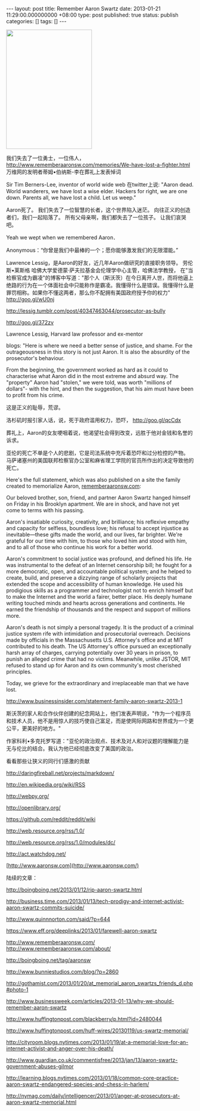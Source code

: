 --- layout: post title: Remember Aaron Swartz date: 2013-01-21 11:29:00.000000000 +08:00 type: post published: true status: publish categories: \[\] tags: \[\] ---

[<img src="%7B%7B%20site.baseurl%20%7D%7D/assets/f44d8-aaron_swartz_profile.jpg" width="230" height="320" />](http://aaronshang.files.wordpress.com/2013/01/aaron_swartz_profile.jpg)

我们失去了一位勇士，一位伟人，
<http://www.rememberaaronsw.com/memories/We-have-lost-a-fighter.html>
万维网的发明者蒂姆•伯纳斯-李在葬礼上发表悼词

Sir Tim Berners-Lee, inventor of world wide web
在twitter上说:
"Aaron dead. World wanderers, we have lost a wise elder. Hackers for right, we are one down. Parents all, we have lost a child. Let us weep."

Aaron死了。
我们失去了一位智慧的长者，这个世界陷入迷茫。
向往正义的创造者们，我们一起陷落了。
所有父母亲啊，我们都失去了一位孩子。
让我们哀哭吧。

Yeah we wept when we remembered Aaron．

Anonymous：“你曾是我们中最棒的一个；愿你能够激发我们的无限潜能。”

Lawrence Lessig，是Aaron的好友，近几年Aaron做研究的直接职务领导。
劳伦斯•莱斯格
哈佛大学爱德蒙·萨夫拉基金会伦理学中心主管，哈佛法学教授，
在"当检察官成为霸凌"的博客中写道："那个人（斯沃茨）在今日离开人世，而将他逼上绝路的行为在一个体面社会中只能称作是霸凌。我懂得什么是错误。我懂得什么是罪罚相称。如果你不懂这两者，那么你不配拥有美国政府授予你的权力"
<http://goo.gl/wU0nj>

<http://lessig.tumblr.com/post/40347463044/prosecutor-as-bully>

<http://goo.gl/372zv>

Lawrence Lessig, Harvard law professor and ex-mentor

blogs: "Here is where we need a better sense of justice, and shame. For the outrageousness in this story is not just Aaron. It is also the absurdity of the prosecutor's behaviour.

From the beginning, the government worked as hard as it could to characterise what Aaron did in the most extreme and absurd way. The "property" Aaron had "stolen," we were told, was worth "millions of dollars"- with the hint, and then the suggestion, that his aim must have been to profit from his crime.

这是正义的耻辱，荒谬。

洛杉矶时报引家人话，说，死于政府滥用权力，恐吓，
<http://goo.gl/qcCdx>

葬礼上，Aaron的女友哽咽着说，他渴望社会得到改变，远胜于他对金钱和名誉的诉求。

亚伦的死亡不单是个人的悲剧，它是司法系统中充斥着恐吓和过分检控的产物。
马萨诸塞州的美国联邦检察官办公室和麻省理工学院的官员所作出的决定导致他的死亡。

Here's the full statement, which was also published on a site the family created to memorialize Aaron, [rememberaaronsw.com](http://rememberaaronsw.com/):

Our beloved brother, son, friend, and partner Aaron Swartz hanged himself on Friday in his Brooklyn apartment. We are in shock, and have not yet come to terms with his passing.

Aaron's insatiable curiosity, creativity, and brilliance; his reflexive empathy and capacity for selfless, boundless love; his refusal to accept injustice as inevitable—these gifts made the world, and our lives, far brighter. We're grateful for our time with him, to those who loved him and stood with him, and to all of those who continue his work for a better world.

Aaron's commitment to social justice was profound, and defined his life. He was instrumental to the defeat of an Internet censorship bill; he fought for a more democratic, open, and accountable political system; and he helped to create, build, and preserve a dizzying range of scholarly projects that extended the scope and accessibility of human knowledge. He used his prodigious skills as a programmer and technologist not to enrich himself but to make the Internet and the world a fairer, better place. His deeply humane writing touched minds and hearts across generations and continents. He earned the friendship of thousands and the respect and support of millions more.

Aaron's death is not simply a personal tragedy. It is the product of a criminal justice system rife with intimidation and prosecutorial overreach. Decisions made by officials in the Massachusetts U.S. Attorney's office and at MIT contributed to his death. The US Attorney's office pursued an exceptionally harsh array of charges, carrying potentially over 30 years in prison, to punish an alleged crime that had no victims. Meanwhile, unlike JSTOR, MIT refused to stand up for Aaron and its own community's most cherished principles.

Today, we grieve for the extraordinary and irreplaceable man that we have lost.

<http://www.businessinsider.com/statement-family-aaron-swartz-2013-1>

斯沃茨的家人和合作伙伴创建的纪念网站上，他们发表声明说，"作为一个程序员和技术人员，他不是用惊人的技巧使自己富足，而是使网际网路和世界成为一个更公平，更美好的地方。"

作家科利•多克托罗写道："亚伦的政治观点、技术及对人和对议题的理解能力是无与伦比的结合。我认为他已经彻底改变了美国的政治。

看看那些让狭义的同行们感激的贡献

<http://daringfireball.net/projects/markdown/>

<http://en.wikipedia.org/wiki/RSS>

<http://webpy.org/>

<http://openlibrary.org/>

<https://github.com/reddit/reddit/wiki>

<http://web.resource.org/rss/1.0/>

<http://web.resource.org/rss/1.0/modules/dc/>

<http://act.watchdog.net/>

[http://www.aaronsw.com](http://www.aaronsw.com/)

陆续的文章：

<http://boingboing.net/2013/01/12/rip-aaron-swartz.html>

<http://business.time.com/2013/01/13/tech-prodigy-and-internet-activist-aaron-swartz-commits-suicide/>

<http://www.quinnnorton.com/said/?p=644>

<https://www.eff.org/deeplinks/2013/01/farewell-aaron-swartz>

<http://www.rememberaaronsw.com/>
<http://www.rememberaaronsw.com/about/>

<http://boingboing.net/tag/aaronsw>

<http://www.bunniestudios.com/blog/?p=2860>

<http://gothamist.com/2013/01/20/at_memorial_aaron_swartzs_friends_d.php#photo-1>

<http://www.businessweek.com/articles/2013-01-13/why-we-should-remember-aaron-swartz>

<http://www.huffingtonpost.com/blackberry/p.html?id=2480044>

<http://www.huffingtonpost.com/huff-wires/20130119/us-swartz-memorial/>

<http://cityroom.blogs.nytimes.com/2013/01/19/at-a-memorial-love-for-an-internet-activist-and-anger-over-his-death/>

<http://www.guardian.co.uk/commentisfree/2013/jan/13/aaron-swartz-government-abuses-gilmor>

<http://learning.blogs.nytimes.com/2013/01/18/common-core-practice-aaron-swartz-endangered-species-and-chess-in-harlem/>

<http://nymag.com/daily/intelligencer/2013/01/anger-at-prosecutors-at-aaron-swartz-memorial.html>
